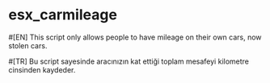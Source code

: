 # esx_carmileage
#[EN]
This script only allows people to have mileage on their own cars, now stolen cars.

#[TR]
Bu script sayesinde aracınızın kat ettiği toplam mesafeyi kilometre cinsinden kaydeder.
